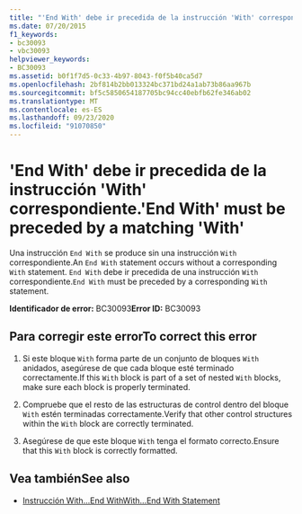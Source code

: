 ```yaml
---
title: "'End With' debe ir precedida de la instrucción 'With' correspondiente."
ms.date: 07/20/2015
f1_keywords:
- bc30093
- vbc30093
helpviewer_keywords:
- BC30093
ms.assetid: b0f1f7d5-0c33-4b97-8043-f0f5b40ca5d7
ms.openlocfilehash: 2bf814b2bb013324bc371bd24a1ab73b86aa967b
ms.sourcegitcommit: bf5c5850654187705bc94cc40ebfb62fe346ab02
ms.translationtype: MT
ms.contentlocale: es-ES
ms.lasthandoff: 09/23/2020
ms.locfileid: "91070850"
---
```

# <a name="end-with-must-be-preceded-by-a-matching-with"></a><span data-ttu-id="9d4ea-102">'End With' debe ir precedida de la instrucción 'With' correspondiente.</span><span class="sxs-lookup"><span data-stu-id="9d4ea-102">'End With' must be preceded by a matching 'With'</span></span>

<span data-ttu-id="9d4ea-103">Una instrucción `End With` se produce sin una instrucción `With` correspondiente.</span><span class="sxs-lookup"><span data-stu-id="9d4ea-103">An `End With` statement occurs without a corresponding `With` statement.</span></span> <span data-ttu-id="9d4ea-104">`End With` debe ir precedida de una instrucción `With` correspondiente.</span><span class="sxs-lookup"><span data-stu-id="9d4ea-104">`End With` must be preceded by a corresponding `With` statement.</span></span>  
  
 <span data-ttu-id="9d4ea-105">**Identificador de error:** BC30093</span><span class="sxs-lookup"><span data-stu-id="9d4ea-105">**Error ID:** BC30093</span></span>  
  
## <a name="to-correct-this-error"></a><span data-ttu-id="9d4ea-106">Para corregir este error</span><span class="sxs-lookup"><span data-stu-id="9d4ea-106">To correct this error</span></span>  
  
1. <span data-ttu-id="9d4ea-107">Si este bloque `With` forma parte de un conjunto de bloques `With` anidados, asegúrese de que cada bloque esté terminado correctamente.</span><span class="sxs-lookup"><span data-stu-id="9d4ea-107">If this `With` block is part of a set of nested `With` blocks, make sure each block is properly terminated.</span></span>  
  
2. <span data-ttu-id="9d4ea-108">Compruebe que el resto de las estructuras de control dentro del bloque `With` estén terminadas correctamente.</span><span class="sxs-lookup"><span data-stu-id="9d4ea-108">Verify that other control structures within the `With` block are correctly terminated.</span></span>  
  
3. <span data-ttu-id="9d4ea-109">Asegúrese de que este bloque `With` tenga el formato correcto.</span><span class="sxs-lookup"><span data-stu-id="9d4ea-109">Ensure that this `With` block is correctly formatted.</span></span>  
  
## <a name="see-also"></a><span data-ttu-id="9d4ea-110">Vea también</span><span class="sxs-lookup"><span data-stu-id="9d4ea-110">See also</span></span>

- [<span data-ttu-id="9d4ea-111">Instrucción With...End With</span><span class="sxs-lookup"><span data-stu-id="9d4ea-111">With...End With Statement</span></span>](../language-reference/statements/with-end-with-statement.md)
